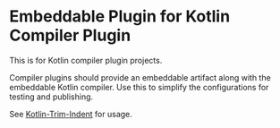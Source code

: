 # Embeddable Plugin for Kotlin Compiler Plugin

This is for Kotlin compiler plugin projects. 

Compiler plugins should provide an embeddable artifact along with the embeddable Kotlin compiler. Use this to simplify the configurations for testing and publishing.

See [Kotlin-Trim-Indent](https://github.com/bennyhuo/Kotlin-Trim-Indent) for usage. 
